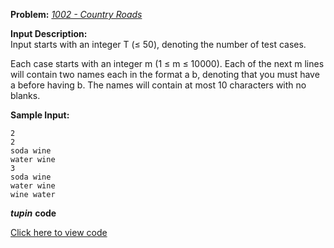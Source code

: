 **Problem:** 
*[1002 - Country Roads](http://www.lightoj.com/volume_showproblem.php?problem=1003)*

**Input Description:**    
Input starts with an integer T (≤ 50), denoting the number of test cases.

Each case starts with an integer m (1 ≤ m ≤ 10000). 
Each of the next m lines will contain two names each in the format a b, 
denoting that you must have a before having b. 
The names will contain at most 10 characters with no blanks.

**Sample Input:**
```
2
2
soda wine
water wine
3
soda wine
water wine
wine water
```

***tupin*** **code** 

[Click here to view code](../test/test4.tpn)
